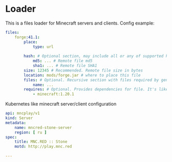 # Loader

This is a files loader for Minecraft servers and clients.
Config example:

```yaml
files:
    forge:41.1:
        place:
            type: url
            
        hash: # Optional section, may include all or any of supported hashing algorithms
            md5: ... # Remote file md5
            sha1: ... # Remote file SHA1
        size: 12345 # Recommended. Remote file size in bytes
        location: mods/forge.jar # where to place this file
        files: # Optional. Recursive section with files required by general file.
            name: ...
        requires: # Optional. Provides dependencies for file. It's like files section, but resolves dependencies collision.
            - minecraft:1.20.1
```

Kubernetes like minecraft server/client configuration

```yaml
api: mncplay/v1
kind: Server
metadata:
    name: mncred-stone-server
    region: [ ru ]
spec:
    title: MNC.RED :: Stone
    motd: http://play.mnc.red
    
---
```